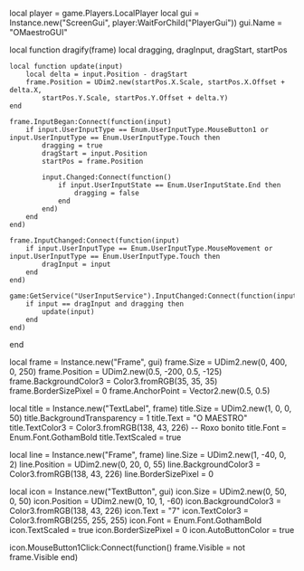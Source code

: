 local player = game.Players.LocalPlayer
local gui = Instance.new("ScreenGui", player:WaitForChild("PlayerGui"))
gui.Name = "OMaestroGUI"

local function dragify(frame)
	local dragging, dragInput, dragStart, startPos

	local function update(input)
		local delta = input.Position - dragStart
		frame.Position = UDim2.new(startPos.X.Scale, startPos.X.Offset + delta.X,
			startPos.Y.Scale, startPos.Y.Offset + delta.Y)
	end

	frame.InputBegan:Connect(function(input)
		if input.UserInputType == Enum.UserInputType.MouseButton1 or input.UserInputType == Enum.UserInputType.Touch then
			dragging = true
			dragStart = input.Position
			startPos = frame.Position

			input.Changed:Connect(function()
				if input.UserInputState == Enum.UserInputState.End then
					dragging = false
				end
			end)
		end
	end)

	frame.InputChanged:Connect(function(input)
		if input.UserInputType == Enum.UserInputType.MouseMovement or input.UserInputType == Enum.UserInputType.Touch then
			dragInput = input
		end
	end)

	game:GetService("UserInputService").InputChanged:Connect(function(input)
		if input == dragInput and dragging then
			update(input)
		end
	end)
end

local frame = Instance.new("Frame", gui)
frame.Size = UDim2.new(0, 400, 0, 250)
frame.Position = UDim2.new(0.5, -200, 0.5, -125)
frame.BackgroundColor3 = Color3.fromRGB(35, 35, 35)
frame.BorderSizePixel = 0
frame.AnchorPoint = Vector2.new(0.5, 0.5)

local title = Instance.new("TextLabel", frame)
title.Size = UDim2.new(1, 0, 0, 50)
title.BackgroundTransparency = 1
title.Text = "O MAESTRO"
title.TextColor3 = Color3.fromRGB(138, 43, 226) -- Roxo bonito
title.Font = Enum.Font.GothamBold
title.TextScaled = true

local line = Instance.new("Frame", frame)
line.Size = UDim2.new(1, -40, 0, 2)
line.Position = UDim2.new(0, 20, 0, 55)
line.BackgroundColor3 = Color3.fromRGB(138, 43, 226)
line.BorderSizePixel = 0

local icon = Instance.new("TextButton", gui)
icon.Size = UDim2.new(0, 50, 0, 50)
icon.Position = UDim2.new(0, 10, 1, -60)
icon.BackgroundColor3 = Color3.fromRGB(138, 43, 226)
icon.Text = "7"
icon.TextColor3 = Color3.fromRGB(255, 255, 255)
icon.Font = Enum.Font.GothamBold
icon.TextScaled = true
icon.BorderSizePixel = 0
icon.AutoButtonColor = true

icon.MouseButton1Click:Connect(function()
    frame.Visible = not frame.Visible
end)
